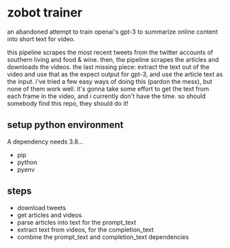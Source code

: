 # zobot trainer
an abandoned attempt to train openai's gpt-3 to summarize online content into short text for video. 

this pipeline scrapes the most recent tweets from the twitter accounts of southern living and food & wine. then, the pipeline scrapes the articles and downloads the videos. the last missing piece: extract the text out of the video and use that as the expect output for gpt-3, and use the article text as the input. i've tried a few easy ways of doing this (pardon the mess), but none of them work well. it's gonna take some effort to get the text from each frame in the video, and i currently don't have the time. so should somebody find this repo, they should do it!

## setup python environment
A dependency needs 3.8...
- pip
- python
- pyenv

## steps
- download tweets
- get articles and videos
- parse articles into text for the prompt_text
- extract text from videos, for the completion_text
- combine the prompt_text and completion_text dependencies